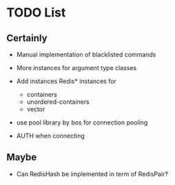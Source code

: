 # TODO List

## Certainly

- Manual implementation of blacklisted commands
- More instances for argument type classes
- Add instances Redis* instances for
    - containers
    - unordered-containers
    - vector

- use pool library by bos for connection pooling
- AUTH when connecting


## Maybe

- Can RedisHash be implemented in term of RedisPair?
